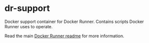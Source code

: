 # dr-support
Docker support container for Docker Runner. Contains scripts Docker Runner uses to operate.

Read the main [Docker Runner readme](https://github.com/j842/dr) for more information.
